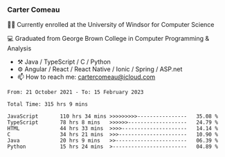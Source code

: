 ### Carter Comeau

🙋‍♂️ Currently enrolled at the University of Windsor for Computer Science

💻 Graduated from George Brown College in Computer Programming & Analysis

- ⚒️ Java / TypeScript / C / Python
- ⚙️ Angular / React / React Native / Ionic / Spring / ASP.net
- 📫 How to reach me: cartercomeau@icloud.com

<!--START_SECTION:waka-->

```text
From: 21 October 2021 - To: 15 February 2023

Total Time: 315 hrs 9 mins

JavaScript       110 hrs 34 mins >>>>>>>>>----------------   35.08 %
TypeScript       78 hrs 8 mins   >>>>>>-------------------   24.79 %
HTML             44 hrs 33 mins  >>>>---------------------   14.14 %
C                34 hrs 21 mins  >>>----------------------   10.90 %
Java             20 hrs 9 mins   >>-----------------------   06.39 %
Python           15 hrs 24 mins  >------------------------   04.89 %
```

<!--END_SECTION:waka-->
